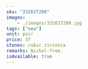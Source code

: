 ```yaml
---
sku: "332637200"
images:
    - ./images/332637200.jpg
tags: ["new"]
unit: pair
price: 37
stones: cubic zirconia
remarks: Nickel-free.
isAvailable: true
---
```

